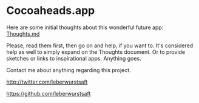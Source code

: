# Cocoaheads.app

Here are some initial thoughts about this wonderful future app: [Thoughts.md](Thoughts/Thoughts.md)

Please, read them first, then go on and help, if you want to. It's considered help as well to simply expand on the Thoughts document. Or to provide sketches or links to inspirational apps. Anything goes.

Contact me about anything regarding this project.

http://twitter.com/leberwurstsaft

https://github.com/leberwurstsaft